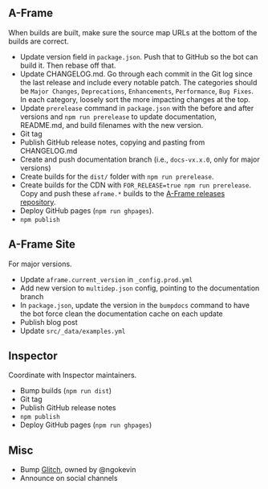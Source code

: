 ## A-Frame

When builds are built, make sure the source map URLs at the bottom of the builds are correct.

- Update version field in `package.json`. Push that to GitHub so the bot can build it. Then rebase off that.
- Update CHANGELOG.md. Go through each commit in the Git log since the last release and include every notable patch. The categories should be `Major Changes`, `Deprecations`, `Enhancements`, `Performance`, `Bug Fixes`. In each category, loosely sort the more impacting changes at the top.
- Update `prerelease` command in `package.json` with the before and after versions and `npm run prerelease` to update documentation, README.md, and build filenames with the new version.
- Git tag
- Publish GitHub release notes, copying and pasting from CHANGELOG.md
- Create and push documentation branch (i.e., `docs-vx.x.0`, only for major versions)
- Create builds for the `dist/` folder with `npm run prerelease`.
- Create builds for the CDN with `FOR_RELEASE=true npm run prerelease`. Copy and push these `aframe.*` builds to the [A-Frame releases repository](https://github.com/aframevr/releases). 
- Deploy GitHub pages (`npm run ghpages`).
- `npm publish`

## A-Frame Site

For major versions.

- Update `aframe.current_version` in `_config.prod.yml`
- Add new version to `multidep.json` config, pointing to the documentation branch
- In `package.json`, update the version in the `bumpdocs` command to have the bot force clean the documentation cache on each update
- Publish blog post
- Update `src/_data/examples.yml`

## Inspector

Coordinate with Inspector maintainers.

- Bump builds (`npm run dist`)
- Git tag
- Publish GitHub release notes
- `npm publish`
- Deploy GitHub pages (`npm run ghpages`)

## Misc

- Bump [Glitch](https://glitch.com/~aframe/), owned by @ngokevin
- Announce on social channels
